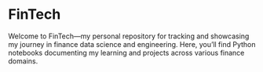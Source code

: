 # FinTech
Welcome to FinTech—my personal repository for tracking and showcasing my journey in finance data science and engineering. Here, you’ll find Python notebooks documenting my learning and projects across various finance domains.
